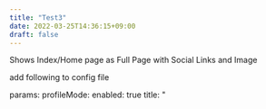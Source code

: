 ```yaml
---
title: "Test3"
date: 2022-03-25T14:36:15+09:00
draft: false
---
```


Shows Index/Home page as Full Page with Social Links and Image

add following to config file

params:
profileMode:
enabled: true
title: "<Title>" # optional default will be site title
subtitle: "This is subtitle"
imageUrl: "<image link>" # optional
imageTitle: "<title of image as alt>" # optional
imageWidth: 120 # custom size
imageHeight: 120 # custom size
buttons: - name: Archive
url: "/archive" - name: Github
url: "https://github.com/"

    socialIcons: # optional
        - name: "<platform>"
            url: "<link>"
        - name: "<platform 2>"
            url: "<link2>"

Search Page
PaperMod uses Fuse.js Basic for seach functionality

Add the following to site config, config.yml

outputs:
home: - HTML - RSS - JSON # is necessary
